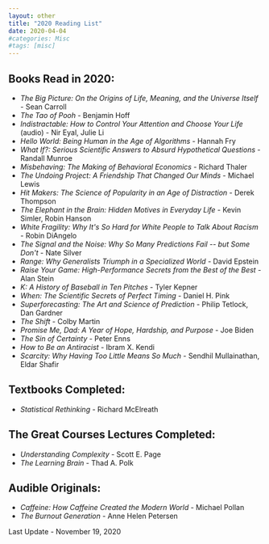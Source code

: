 ```yaml
---
layout: other
title: "2020 Reading List"
date: 2020-04-04
#categories: Misc
#tags: [misc]
---
```


## Books Read in 2020:

- _The Big Picture: On the Origins of Life, Meaning, and the Universe Itself_ - Sean Carroll
- _The Tao of Pooh_ - Benjamin Hoff
- _Indistractable: How to Control Your Attention and Choose Your Life_ (audio) - Nir Eyal, Julie Li
- _Hello World: Being Human in the Age of Algorithms_ - Hannah Fry
- _What If?: Serious Scientific Answers to Absurd Hypothetical Questions_ - Randall Munroe
- _Misbehaving: The Making of Behavioral Economics_ - Richard Thaler
- _The Undoing Project: A Friendship That Changed Our Minds_ - Michael Lewis
- _Hit Makers: The Science of Popularity in an Age of Distraction_ - Derek Thompson
- _The Elephant in the Brain: Hidden Motives in Everyday Life_ - Kevin Simler, Robin Hanson
- _White Fragility: Why It's So Hard for White People to Talk About Racism_ - Robin DiAngelo
- _The Signal and the Noise: Why So Many Predictions Fail -- but Some Don't_ - Nate Silver
- _Range: Why Generalists Triumph in a Specialized World_ - David Epstein
- _Raise Your Game: High-Performance Secrets from the Best of the Best_ - Alan Stein
- _K: A History of Baseball in Ten Pitches_ - Tyler Kepner
- _When: The Scientific Secrets of Perfect Timing_ - Daniel H. Pink
- _Superforecasting: The Art and Science of Prediction_ - Philip Tetlock, Dan Gardner
- _The Shift_ - Colby Martin
- _Promise Me, Dad: A Year of Hope, Hardship, and Purpose_ - Joe Biden
- _The Sin of Certainty_  - Peter Enns
- _How to Be an Antiracist_ - Ibram X. Kendi
- _Scarcity: Why Having Too Little Means So Much_ - Sendhil Mullainathan, Eldar Shafir

## Textbooks Completed:

- _Statistical Rethinking_ - Richard McElreath

## The Great Courses Lectures Completed:

- _Understanding Complexity_ - Scott E. Page
- _The Learning Brain_ - Thad A. Polk

## Audible Originals:

- _Caffeine: How Caffeine Created the Modern World_ - Michael Pollan
- _The Burnout Generation_ - Anne Helen Petersen

Last Update - November 19, 2020